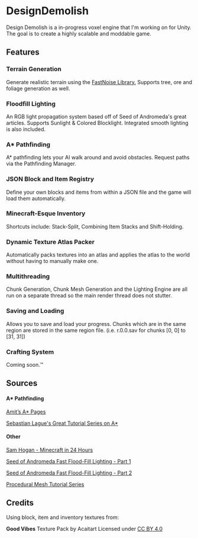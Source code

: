 # DesignDemolish

Design Demolish is a in-progress voxel engine that I'm working on for Unity. The goal is to create a highly scalable and moddable game.

## Features

### Terrain Generation 

Generate realistic terrain using the [FastNoise Library.](https://github.com/Auburn/FastNoise_CSharp) Supports tree, ore and foliage generation as well.

### Floodfill Lighting 

An RGB light propagation system based off of Seed of Andromeda's great articles. Supports Sunlight & Colored Blocklight. Integrated smooth lighting is also included.

### A* Pathfinding 

A* pathfinding lets your AI walk around and avoid obstacles. Request paths via the Pathfinding Manager.  

### JSON Block and Item Registry

Define your own blocks and items from within a JSON file and the game will load them automatically.

### Minecraft-Esque Inventory

Shortcuts include: Stack-Split, Combining Item Stacks and Shift-Holding.

### Dynamic Texture Atlas Packer 

Automatically packs textures into an atlas and applies the atlas to the world without having to manually make one. 

### Multithreading

Chunk Generation, Chunk Mesh Generation and the Lighting Engine are all run on a separate thread so the main render thread does not stutter.

### Saving and Loading

Allows you to save and load your progress. Chunks which are in the same region are stored in the same region file. (i.e. r.0.0.sav for chunks [0, 0] to [31, 31])

### Crafting System

Coming soon.™


## Sources

#### A* Pathfinding 

[Amit’s A* Pages](http://theory.stanford.edu/~amitp/GameProgramming/)

[Sebastian Lague's Great Tutorial Series on A*](https://www.youtube.com/watch?v=-L-WgKMFuhE&list=PLFt_AvWsXl0cq5Umv3pMC9SPnKjfp9eGW)

#### Other 

[Sam Hogan - Minecraft in 24 Hours](https://github.com/samhogan/Minecraft-Unity3D)

[Seed of Andromeda Fast Flood-Fill Lighting - Part 1](https://www.seedofandromeda.com/blogs/29-fast-flood-fill-lighting-in-a-blocky-voxel-game-pt-1)

[Seed of Andromeda Fast Flood-Fill Lighting - Part 2](https://www.seedofandromeda.com/blogs/30-fast-flood-fill-lighting-in-a-blocky-voxel-game-pt-2)

[Procedural Mesh Tutorial Series](https://www.youtube.com/watch?v=ucuOVL7c5Hw&list=PL5KbKbJ6Gf9-d303Lk8TGKCW-t5JsBdtB)


## Credits 

Using block, item and inventory textures from:

**Good Vibes** Texture Pack by Acaitart Licensed under [CC BY 4.0](https://creativecommons.org/licenses/by/4.0/)